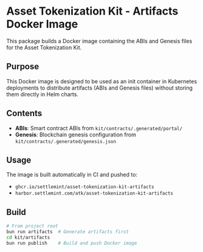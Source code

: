 # Asset Tokenization Kit - Artifacts Docker Image

This package builds a Docker image containing the ABIs and Genesis files for the Asset Tokenization Kit.

## Purpose

This Docker image is designed to be used as an init container in Kubernetes deployments to distribute artifacts (ABIs and Genesis files) without storing them directly in Helm charts.

## Contents

- **ABIs**: Smart contract ABIs from `kit/contracts/.generated/portal/`
- **Genesis**: Blockchain genesis configuration from `kit/contracts/.generated/genesis.json`

## Usage

The image is built automatically in CI and pushed to:
- `ghcr.io/settlemint/asset-tokenization-kit-artifacts`
- `harbor.settlemint.com/atk/asset-tokenization-kit-artifacts`

## Build

```bash
# From project root
bun run artifacts  # Generate artifacts first
cd kit/artifacts
bun run publish    # Build and push Docker image
```